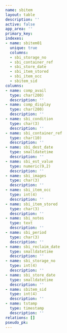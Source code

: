 ```yaml
---
name: sbitem
layout: table
description: ''
active: false
app_area: ''
primary_key: 
indexes:
- name: sbitem01
  unique: true
  columns:
  - sbi_storage_no
  - sbi_container_ref
  - sbi_store_date
  - sbi_item_stored
  - sbi_item_occ
  - sbitem_sid
columns:
- name: comp_avail
  type: char(200)
  description: ''
- name: comp_display
  type: char(200)
  description: ''
- name: sbi_condition
  type: char(3)
  description: ''
- name: sbi_container_ref
  type: char(10)
  description: ''
- name: sbi_dest_date
  type: smalldatetime
  description: ''
- name: sbi_est_value
  type: numeric(9,2)
  description: ''
- name: sbi_images
  type: char(3)
  description: ''
- name: sbi_item_occ
  type: int(4)
  description: ''
- name: sbi_item_stored
  type: char(3)
  description: ''
- name: sbi_notes
  type: text
  description: ''
- name: sbi_period
  type: char(3)
  description: ''
- name: sbi_reclaim_date
  type: smalldatetime
  description: ''
- name: sbi_storage_no
  type: int(4)
  description: ''
- name: sbi_store_date
  type: smalldatetime
  description: ''
- name: sbitem_sid
  type: int(4)
  description: ''
- name: tstamp
  type: timestamp
  description: ''
relations: []
pseudo_pk: 
---
```


